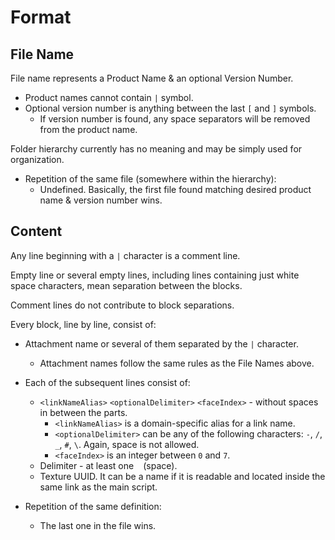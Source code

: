 # Format

## File Name

File name represents a Product Name & an optional Version Number.

* Product names cannot contain `|` symbol.
* Optional version number is anything between the last `[` and `]` symbols.
  * If version number is found, any space separators will be removed from the product name.

Folder hierarchy currently has no meaning and may be simply used for organization.

* Repetition of the same file (somewhere within the hierarchy):
  * Undefined. Basically, the first file found matching desired product name & version number wins.

## Content

Any line beginning with a `|` character is a comment line.

Empty line or several empty lines, including lines containing just white space characters, mean separation between the blocks.

Comment lines do not contribute to block separations.

Every block, line by line, consist of:

* Attachment name or several of them separated by the `|` character.
  * Attachment names follow the same rules as the File Names above.
* Each of the subsequent lines consist of:
  * `<linkNameAlias>` `<optionalDelimiter>` `<faceIndex>` - without spaces in between the parts.
    * `<linkNameAlias>` is a domain-specific alias for a link name.
    * `<optionalDelimiter>` can be any of the following characters: `-`, `/`, `_`, `#`, `\`. Again, space is not allowed.
    * `<faceIndex>` is an integer between `0` and `7`.
  * Delimiter - at least one ` ` (space).
  * Texture UUID. It can be a name if it is readable and located inside the same link as the main script.

* Repetition of the same definition:
  * The last one in the file wins.
